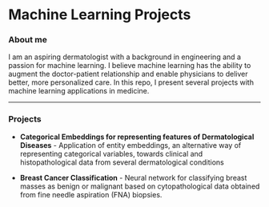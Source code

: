 # Machine Learning Projects

### About me
I am an aspiring dermatologist with a background in engineering and a passion for machine learning. I believe machine learning has the ability to augment the doctor-patient relationship and enable physicians to deliver better, more personalized care. In this repo, I present several projects with machine learning applications in medicine.  

------------------------------------------

### Projects
* **Categorical Embeddings for representing features of Dermatological Diseases** - Application of entity embeddings, an alternative way of representing categorical variables, towards clinical and histopathological data from several dermatological conditions

* **Breast Cancer Classification** - Neural network for classifying breast masses as benign or malignant based on cytopathological data obtained from fine needle aspiration (FNA) biopsies.  
